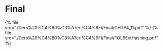 # Final

<!--Index-->

{% file src="./Ders%20%C4%B0%C3%A7eri%C4%9Fi/Final/CHTP4_11.pdf" %}
{% file src="./Ders%20%C4%B0%C3%A7eri%C4%9Fi/Final/FOL9ExtHashing.pdf" %}

<!--Index-->
